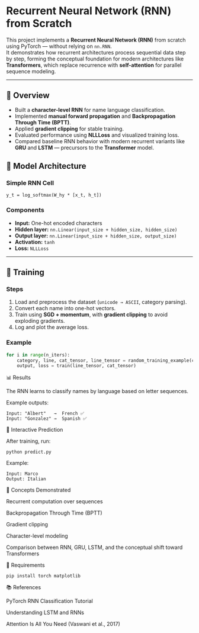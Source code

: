 # Recurrent Neural Network (RNN) from Scratch

This project implements a **Recurrent Neural Network (RNN)** from scratch using PyTorch — without relying on `nn.RNN`.  
It demonstrates how recurrent architectures process sequential data step by step, forming the conceptual foundation for modern architectures like **Transformers**, which replace recurrence with **self-attention** for parallel sequence modeling.

---

## 🧠 Overview

- Built a **character-level RNN** for name language classification.  
- Implemented **manual forward propagation** and **Backpropagation Through Time (BPTT)**.  
- Applied **gradient clipping** for stable training.  
- Evaluated performance using **NLLLoss** and visualized training loss.  
- Compared baseline RNN behavior with modern recurrent variants like **GRU** and **LSTM** — precursors to the **Transformer** model.


## 🧩 Model Architecture

### Simple RNN Cell
```h_t = tanh(W_hh * h_{t-1} + W_xh * x_t)
y_t = log_softmax(W_hy * [x_t, h_t])
``` 
### Components
- **Input:** One-hot encoded characters  
- **Hidden layer:** `nn.Linear(input_size + hidden_size, hidden_size)`  
- **Output layer:** `nn.Linear(input_size + hidden_size, output_size)`  
- **Activation:** `tanh`  
- **Loss:** `NLLLoss`

---

## 🚀 Training

### Steps
1. Load and preprocess the dataset (`unicode → ASCII`, category parsing).  
2. Convert each name into one-hot vectors.  
3. Train using **SGD + momentum**, with **gradient clipping** to avoid exploding gradients.  
4. Log and plot the average loss.

### Example
```python
for i in range(n_iters):
    category, line, cat_tensor, line_tensor = random_training_example(category_lines, all_categories)
    output, loss = train(line_tensor, cat_tensor)
```
📊 Results

The RNN learns to classify names by language based on letter sequences.

Example outputs:
```
Input: "Albert"   →  French ✅  
Input: "Gonzalez" →  Spanish ✅
```
🧩 Interactive Prediction

After training, run:
```
python predict.py

```
Example:
```
Input: Marco
Output: Italian
```
🧪 Concepts Demonstrated

Recurrent computation over sequences

Backpropagation Through Time (BPTT)

Gradient clipping

Character-level modeling

Comparison between RNN, GRU, LSTM, and the conceptual shift toward Transformers

🧰 Requirements
```
pip install torch matplotlib
```
📚 References

PyTorch RNN Classification Tutorial

Understanding LSTM and RNNs

Attention Is All You Need (Vaswani et al., 2017)
